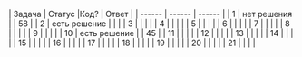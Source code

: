 | Задача | Статус |Код? |  Ответ |
| ------ | ------ | ------ |
| 1 |  нет решения |    |  58 |
| 2 |  есть решение |   |    |
| 3 |    |    |    |
| 4 |    |    |    |
| 5 |    |    |    | 
| 6 |    |    |    | 
| 7 |    |    |    | 
| 8 |    |    |    |
| 9 |    |    |    |
| 10 |  есть решение |    | 45   |
| 11 |   |    |    |
| 12 |   |    |    |
| 13 |   |    |    |
| 14 |   |    |    |
| 15 |   |    |    |
| 16 |   |    |    |
| 17 |   |    |    |
| 18 |   |    |    |
| 19 |   |    |    |
| 20 |   |    |    |
| 21 |   |    |    |
